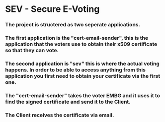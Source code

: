 # SEV - Secure E-Voting


### The project is structered as two seperate applications.

### The first application is the "cert-email-sender", this is the application that the voters use to obtain their x509 certificate so that they can vote.

### The second application is "sev" this is where the actual voting happens. In order to be able to access anything from this application you first need to obtain your certificate via the first one.

### The "cert-email-sender" takes the voter EMBG and it uses it to find the signed certificate and send it to the Client.

### The Client receives the certificate via email.
